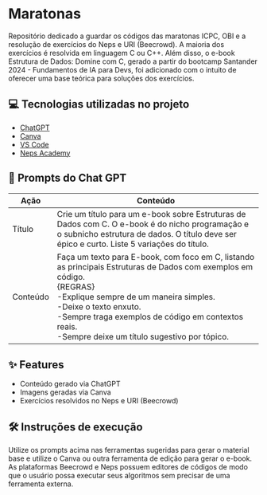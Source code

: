 # Maratonas

Repositório dedicado a guardar os códigos das maratonas ICPC, OBI e a resolução de exercícios do Neps e URI (Beecrowd). A maioria dos exercícios é resolvida em linguagem C ou C++. Além disso, o e-book Estrutura de Dados: Domine com C, gerado a partir do bootcamp Santander 2024 - Fundamentos de IA para Devs, foi adicionado com o intuito de oferecer uma base teórica para soluções dos exercícios.

## 💻 Tecnologias utilizadas no projeto

- [ChatGPT](https://chat.openai.com/) 
- [Canva](https://www.canva.com/pt_br/)
- [VS Code](https://code.visualstudio.com/)
- [Neps Academy](https://neps.academy/)

## 🧠 Prompts do Chat GPT

|Ação    | Conteúdo|
|--------|---------|
| Título | Crie um título para um e-book sobre Estruturas de Dados com C. O e-book é do  nicho programação e o subnicho estrutura de dados. O título deve ser épico e curto. Liste 5 variações do título.|
|Conteúdo | Faça um texto para E-book, com foco em C, listando as principais Estruturas de Dados com exemplos em código.<br>{REGRAS}<br> -Explique sempre de um maneira simples.  <br>-Deixe o texto enxuto.<br>  -Sempre traga exemplos de código em contextos reais.<br>  -Sempre deixe um título sugestivo por tópico.|

## ✨ Features

- Conteúdo gerado via ChatGPT
- Imagens geradas via Canva
- Exercícios resolvidos no Neps e URI (Beecrowd)

## 🛠️ Instruções de execução

Utilize os prompts acima nas ferramentas sugeridas para gerar o material base e utilize o Canva ou outra ferramenta de edição para gerar o e-book. As plataformas Beecrowd e Neps possuem editores de códigos de modo que o usuário possa executar seus algoritmos sem precisar de uma ferramenta externa.




